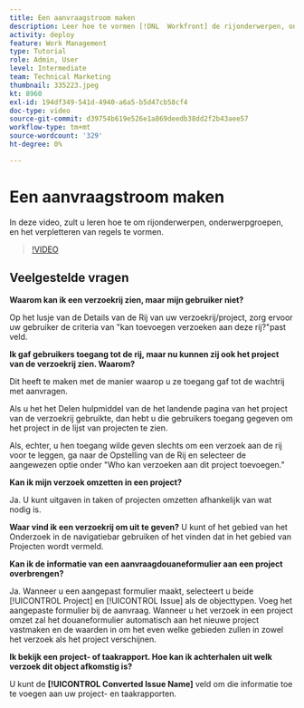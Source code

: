 ```yaml
---
title: Een aanvraagstroom maken
description: Leer hoe te vormen [!DNL  Workfront] de rijonderwerpen, onderwerpgroepen, en het verpletteren van regels helpen verzoek en het werkopname beheren.
activity: deploy
feature: Work Management
type: Tutorial
role: Admin, User
level: Intermediate
team: Technical Marketing
thumbnail: 335223.jpeg
kt: 8960
exl-id: 194df349-541d-4940-a6a5-b5d47cb58cf4
doc-type: video
source-git-commit: d39754b619e526e1a869deedb38dd2f2b43aee57
workflow-type: tm+mt
source-wordcount: '329'
ht-degree: 0%

---
```


# Een aanvraagstroom maken

In deze video, zult u leren hoe te om rijonderwerpen, onderwerpgroepen, en het verpletteren van regels te vormen.

>[!VIDEO](https://video.tv.adobe.com/v/335223/?quality=12)

## Veelgestelde vragen

**Waarom kan ik een verzoekrij zien, maar mijn gebruiker niet?**

Op het lusje van de Details van de Rij van uw verzoekrij/project, zorg ervoor uw gebruiker de criteria van &quot;kan toevoegen verzoeken aan deze rij?&quot;past veld.

**Ik gaf gebruikers toegang tot de rij, maar nu kunnen zij ook het project van de verzoekrij zien. Waarom?**

Dit heeft te maken met de manier waarop u ze toegang gaf tot de wachtrij met aanvragen.

Als u het het Delen hulpmiddel van de het landende pagina van het project van de verzoekrij gebruikte, dan hebt u die gebruikers toegang gegeven om het project in de lijst van projecten te zien.

Als, echter, u hen toegang wilde geven slechts om een verzoek aan de rij voor te leggen, ga naar de Opstelling van de Rij en selecteer de aangewezen optie onder &quot;Who kan verzoeken aan dit project toevoegen.&quot;

**Kan ik mijn verzoek omzetten in een project?**

Ja. U kunt uitgaven in taken of projecten omzetten afhankelijk van wat nodig is.

**Waar vind ik een verzoekrij om uit te geven?**
U kunt of het gebied van het Onderzoek in de navigatiebar gebruiken of het vinden dat in het gebied van Projecten wordt vermeld.

**Kan ik de informatie van een aanvraagdouaneformulier aan een project overbrengen?**

Ja. Wanneer u een aangepast formulier maakt, selecteert u beide [!UICONTROL Project] en [!UICONTROL Issue] als de objecttypen. Voeg het aangepaste formulier bij de aanvraag. Wanneer u het verzoek in een project omzet zal het douaneformulier automatisch aan het nieuwe project vastmaken en de waarden in om het even welke gebieden zullen in zowel het verzoek als het project verschijnen.

**Ik bekijk een project- of taakrapport. Hoe kan ik achterhalen uit welk verzoek dit object afkomstig is?**

U kunt de **[!UICONTROL Converted Issue Name]** veld om die informatie toe te voegen aan uw project- en taakrapporten.


